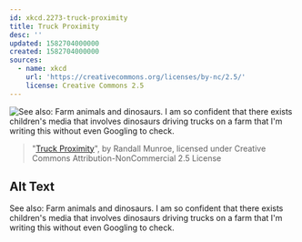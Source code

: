 ```yaml
---
id: xkcd.2273-truck-proximity
title: Truck Proximity
desc: ''
updated: 1582704000000
created: 1582704000000
sources:
  - name: xkcd
    url: 'https://creativecommons.org/licenses/by-nc/2.5/'
    license: Creative Commons 2.5
---
```

![See also: Farm animals and dinosaurs. I am so confident that there exists children's media that involves dinosaurs driving trucks on a farm that I'm writing this without even Googling to check.](https://imgs.xkcd.com/comics/truck_proximity.png)
> "[Truck Proximity](https://xkcd.com/2273/)", by Randall Munroe, licensed under Creative Commons Attribution-NonCommercial 2.5 License

## Alt Text
See also: Farm animals and dinosaurs. I am so confident that there exists children's media that involves dinosaurs driving trucks on a farm that I'm writing this without even Googling to check.
